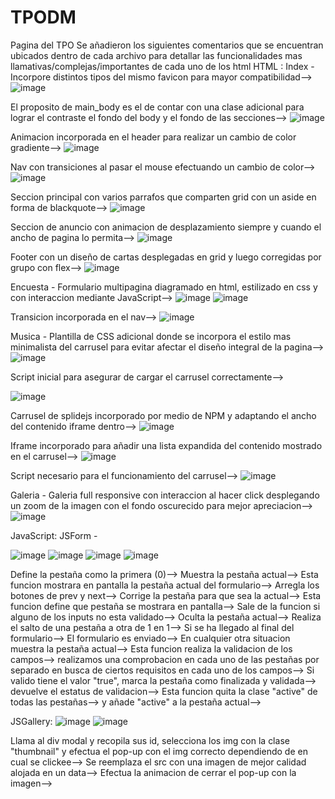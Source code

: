 # TPODM
Pagina del TPO
Se añadieron los siguientes comentarios que se encuentran ubicados dentro de cada archivo para detallar las funcionalidades mas llamativas/complejas/importantes de cada uno de los html
HTML :
Index - 
Incorpore distintos tipos del mismo favicon para mayor compatibilidad--> 
![image](https://user-images.githubusercontent.com/95052865/170641630-6103056a-aa62-4b56-bddd-c7eba90a8ae8.png)


El proposito de main_body es el de contar con una clase adicional para lograr el contraste el fondo del body y el fondo de las secciones--> 
![image](https://user-images.githubusercontent.com/95052865/170642065-6fa4fa23-99e6-45f7-a4a9-60a98840c3ba.png)


Animacion incorporada en el header para realizar un cambio de color gradiente--> 
![image](https://user-images.githubusercontent.com/95052865/170642191-6bddc1c8-7849-4d02-be1f-591ec36717b5.png)


Nav con transiciones al pasar el mouse efectuando un cambio de color-->
![image](https://user-images.githubusercontent.com/95052865/170642372-f8d04d47-a515-46d0-838f-da4c717ff13d.png)


Seccion principal con varios parrafos que comparten grid con un aside en forma de blackquote-->
![image](https://user-images.githubusercontent.com/95052865/170642532-5fd8b23f-cd54-4ad0-adfe-c94266ec9902.png)


Seccion de anuncio con animacion de desplazamiento siempre y cuando el ancho de pagina lo permita-->
![image](https://user-images.githubusercontent.com/95052865/170642637-206bf6f4-0259-4131-a49f-28bc8595aa15.png)



Footer con un diseño de cartas desplegadas en grid y luego corregidas por grupo con flex-->
![image](https://user-images.githubusercontent.com/95052865/170642688-e7042966-cc9f-4bee-abc5-5d4550b27952.png)



Encuesta -
Formulario multipagina diagramado en html, estilizado en css y con interaccion mediante JavaScript-->
![image](https://user-images.githubusercontent.com/95052865/170642861-11197f30-53c1-4c15-99b9-e1aa32ab7b90.png)
![image](https://user-images.githubusercontent.com/95052865/170642906-00b6f4eb-a868-4fa2-a598-a922f6cbe851.png)

Transicion incorporada en el nav-->
![image](https://user-images.githubusercontent.com/95052865/170805160-77ce364d-ccb9-47cf-9f5b-87f6b79e9209.png)




Musica -
Plantilla de CSS adicional donde se incorpora el estilo mas minimalista del carrusel para evitar afectar el diseño integral de la pagina-->
![image](https://user-images.githubusercontent.com/95052865/170643074-13fe1e5b-69f5-4034-8ab5-72c70a5fd376.png)


Script inicial para asegurar de cargar el carrusel correctamente-->


![image](https://user-images.githubusercontent.com/95052865/170643109-425ce692-5cfc-4096-8018-6565cda066bb.png)



Carrusel de splidejs incorporado por medio de NPM y adaptando el ancho del contenido iframe dentro-->
![image](https://user-images.githubusercontent.com/95052865/170643283-53e50e93-bc14-4f0e-aecf-d57116b90369.png)



Iframe incorporado para añadir una lista expandida del contenido mostrado en el carrusel-->
![image](https://user-images.githubusercontent.com/95052865/170643337-c8d6bafd-5980-44ca-95ee-bef4dc85d72f.png)



Script necesario para el funcionamiento del carrusel-->
![image](https://user-images.githubusercontent.com/95052865/170643372-5ee1b4db-836a-48d0-bfb1-2640b734fbd9.png)



Galeria -
Galeria full responsive con interaccion al hacer click desplegando un zoom de la imagen con el fondo oscurecido para mejor apreciacion-->
![image](https://user-images.githubusercontent.com/95052865/170643495-b8f8b0f8-e172-4b46-9ed6-4eb0d77a2a7e.png)


JavaScript:
JSForm -


![image](https://user-images.githubusercontent.com/95052865/170643616-57ac58db-ca1a-408e-9ed9-e6a328b86f2a.png)
![image](https://user-images.githubusercontent.com/95052865/170643764-0810c4ea-3101-4dd1-bb63-3d2a9862a2a3.png)
![image](https://user-images.githubusercontent.com/95052865/170643824-e7c7f948-855a-41d7-8b49-1d6f881cc97d.png)
![image](https://user-images.githubusercontent.com/95052865/170643862-6b2ba5bf-379e-44bf-a0d5-01c38da1de85.png)

Define la pestaña como la primera (0)-->
Muestra la pestaña actual-->
Esta funcion mostrara en pantalla la pestaña actual del formulario-->
Arregla los botones de prev y next-->
Corrige la pestaña para que sea la actual-->
Esta funcion define que pestaña se mostrara en pantalla-->
Sale de la funcion si alguno de los inputs no esta validado-->
Oculta la pestaña actual-->
Realiza el salto de una pestaña a otra de 1 en 1-->
Si se ha llegado al final del formulario-->
El formulario es enviado-->
En cualquier otra situacion muestra la pestaña actual-->
Esta funcion realiza la validacion de los campos-->
realizamos una comprobacion en cada uno de las pestañas por separado en busca de ciertos requisitos en cada uno de los campos-->
Si valido tiene el valor "true", marca la pestaña como finalizada y validada-->
devuelve el estatus de validacion-->
Esta funcion quita la clase "active" de todas las pestañas-->
y añade "active" a la pestaña actual-->

JSGallery:
![image](https://user-images.githubusercontent.com/95052865/170643962-b542dcdc-8729-4176-a123-79cf22037442.png)
![image](https://user-images.githubusercontent.com/95052865/170643999-15bed941-f18a-4490-80ff-70417809a1fa.png)



Llama al div modal y recopila sus id, selecciona los img con la clase "thumbnail" y efectua el pop-up con el img correcto dependiendo de en cual se clickee-->
Se reemplaza el src con una imagen de mejor calidad alojada en un data-->
Efectua la animacion de cerrar el pop-up con la imagen-->
